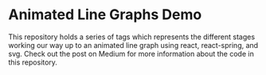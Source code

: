 # Animated Line Graphs Demo

This repository holds a series of tags which represents the different stages working our way up to an animated line graph using react, react-spring, and svg. Check out the post on Medium for more information about the code in this repository.
